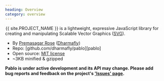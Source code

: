 ```yaml
--- 
heading: Overview
category: overview
---
```

&#8202;<span class="project-name">{{ site.PROJECT_NAME }}</span> is a lightweight, expressive JavaScript library for creating and manipulating Scalable Vector Graphics ([SVG][svg]).

- By [Premasagar Rose][prem] ([Dharmafly][df])
- Repo: [github.com/dharmafly/pablo][pablo]
- Open source: [MIT license][mit]
- ~3KB minified & gzipped

**Pablo is under active development and its API may change. Please add bug reports and feedback on the project's ['Issues' page][pablo-issues].**


[prem]: http://premasagar.com
[df]: http://dharmafly.com
[mit]: http://opensource.org/licenses/mit-license.php
[svg]: https://developer.mozilla.org/en/SVG
[pablo-repo]: https://github.com/dharmafly/pablo
[pablo-issues]: https://github.com/dharmafly/pablo/issues